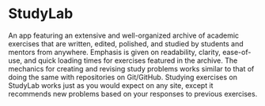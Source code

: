 StudyLab
========

An app featuring an extensive and well-organized archive of academic exercises that are written, edited, polished, and studied by students and mentors from anywhere.
Emphasis is given on readability, clarity, ease-of-use, and quick loading times for exercises featured in the archive.
The mechanics for creating and revising study problems works similar to that of doing the same with repositories on Git/GitHub. Studying exercises on StudyLab works just as you would expect on any site, except it recommends new problems based on your responses to previous exercises.
